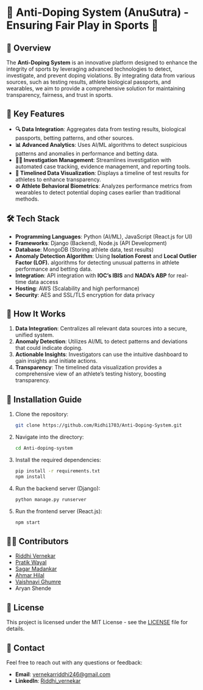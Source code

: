 # 🚀 Anti-Doping System (AnuSutra) - Ensuring Fair Play in Sports 🏅

## 📄 Overview
The **Anti-Doping System** is an innovative platform designed to enhance the integrity of sports by leveraging advanced technologies to detect, investigate, and prevent doping violations. By integrating data from various sources, such as testing results, athlete biological passports, and wearables, we aim to provide a comprehensive solution for maintaining transparency, fairness, and trust in sports.

## 🎯 Key Features
- **🔍 Data Integration**: Aggregates data from testing results, biological passports, betting patterns, and other sources.
- **📊 Advanced Analytics**: Uses AI/ML algorithms to detect suspicious patterns and anomalies in performance and betting data.
- **🕵️‍♂️ Investigation Management**: Streamlines investigation with automated case tracking, evidence management, and reporting tools.
- **🔔 Timelined Data Visualization**: Displays a timeline of test results for athletes to enhance transparency.
- **⚙️ Athlete Behavioral Biometrics**: Analyzes performance metrics from wearables to detect potential doping cases earlier than traditional methods.

## 🛠️ Tech Stack
- **Programming Languages**: Python (AI/ML), JavaScript (React.js for UI)
- **Frameworks**: Django (Backend), Node.js (API Development)
- **Database**: MongoDB (Storing athlete data, test results)
- **Anomaly Detection Algorithm**: Using **Isolation Forest** and **Local Outlier Factor (LOF).** algorithms for detecting unusual patterns in athlete performance and betting data.
- **Integration**: API integration with **IOC’s IBIS** and **NADA’s ABP** for real-time data access
- **Hosting**: AWS (Scalability and high performance)
- **Security**: AES and SSL/TLS encryption for data privacy

## 🚀 How It Works
1. **Data Integration**: Centralizes all relevant data sources into a secure, unified system.
2. **Anomaly Detection**: Utilizes AI/ML to detect patterns and deviations that could indicate doping.
3. **Actionable Insights**: Investigators can use the intuitive dashboard to gain insights and initiate actions.
4. **Transparency**: The timelined data visualization provides a comprehensive view of an athlete’s testing history, boosting transparency.

## 🔧 Installation Guide
1. Clone the repository:
   ```bash
   git clone https://github.com/Ridhi1703/Anti-Doping-System.git
   ```
2. Navigate into the directory:
   ```bash
   cd Anti-doping-system
   ```
3. Install the required dependencies:
   ```bash
   pip install -r requirements.txt
   npm install
   ```
4. Run the backend server (Django):
   ```bash
   python manage.py runserver
   ```
5. Run the frontend server (React.js):
   ```bash
   npm start
   ```

## 👨‍💻 Contributors
- [Riddhi Vernekar](https://github.com/Ridhi1703)
- [Pratik Wayal](https://github.com/pratikwayal01)
- [Sagar Madankar](https://github.com/sagarmadankar)
- [Ahmar Hilal](https://github.com/ahmarcode)
- [Vaishnavi Ghumre](https://github.com/VGHUMARE1)
- Aryan Shende


## 📄 License
This project is licensed under the MIT License - see the [LICENSE](LICENSE) file for details.

## 📧 Contact
Feel free to reach out with any questions or feedback:
- **Email**: vernekarriddhi246@gmail.com
- **LinkedIn**: [Riddhi_vernekar](https://www.linkedin.com/in/riddhi-vernekar-b227a8237)
